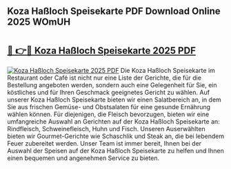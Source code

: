 ## Koza Haßloch Speisekarte PDF Download Online 2025 WOmUH

# <h2><a href="http://gce9tzz.nevu.top/?p=Koza+Ha%c3%9floch+Speisekarte">🔗 👉🔴 Koza Haßloch Speisekarte 2025 PDF</a></h2>

[![Koza Haßloch Speisekarte 2025 PDF](https://i.imgur.com/dBaPXMq.png)](http://gce9tzz.nevu.top/?p=Koza+Ha%c3%9floch+Speisekarte)
Die Koza Haßloch Speisekarte im Restaurant oder Café ist nicht nur eine Liste der Gerichte, die für die Bestellung angeboten werden, sondern auch eine Gelegenheit für Sie, ein köstliches und für Ihren Geschmack geeignetes Gericht zu wählen. Auf unserer Koza Haßloch Speisekarte bieten wir einen Salatbereich an, in dem Sie aus frischen Gemüse- und Obstsalaten für eine gesunde Ernährung wählen können. Für diejenigen, die Fleisch bevorzugen, bieten wir eine umfangreiche Auswahl an Gerichten auf der Koza Haßloch Speisekarte an: Rindfleisch, Schweinefleisch, Huhn und Fisch. Unseren Auserwählten bieten wir Gourmet-Gerichte wie Schaschlik und Steak an, die bei lebendem Feuer zubereitet werden. Unser Team ist immer bereit, Ihnen bei der Auswahl der Speisen auf der Koza Haßloch Speisekarte zu helfen und Ihnen einen bequemen und angenehmen Service zu bieten.

